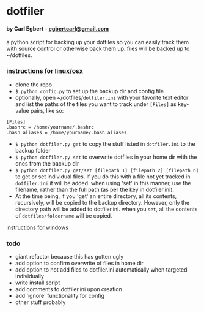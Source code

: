 # dotfiler
#### by Carl Egbert - egbertcarl@gmail.com

a python script for backing up your dotfiles so you can easily track them with source control or otherwise back them up. files will be backed up to ~/dotfiles.

### instructions for linux/osx
* clone the repo
* `$ python config.py` to set up the backup dir and config file
* optionally, open ~/dotfiles/`dotfiler.ini` with your favorite text editor and list the paths of the files you want to track under `[Files]` as key-value pairs, like so:
~~~
[Files]
.bashrc = /home/yourname/.bashrc
.bash_aliases = /home/yourname/.bash_aliases
~~~
* `$ python dotfiler.py get` to copy the stuff listed in `dotfiler.ini` to the backup folder
* `$ python dotfiler.py set` to overwrite dotfiles in your home dir with the ones from the backup dir
* `$ python dotfiler.py get/set [filepath 1] [filepath 2] [filepath n]` to get or set individual files. if you do this with a file not yet tracked in `dotfiler.ini` it will be added. when using 'set' in this manner, use the filename, rather than the full path (as per the key in dotfiler.ini).
* At the time being, if you 'get' an entire directory, all its contents, recursively, will be copied to the backup directory. However, only the directory path will be added to dotfiler.ini. when you `set`, all the contents of `dotfiles/foldername` will be copied.

[instructions for windows](https://www.ubuntu.com/download/desktop/create-a-usb-stick-on-windows)

### todo
* giant refactor because this has gotten ugly
* add option to confirm overwrite of files in home dir
* add option to not add files to dotfiler.ini automatically when targeted individually
* write install script
* add comments to dotfiler.ini upon creation
* add 'ignore' functionality for config
* other stuff probably
